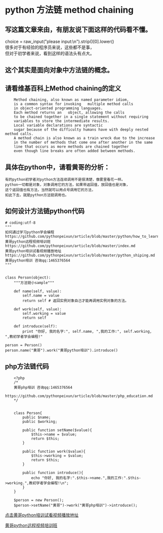 # python 方法链 method chaining

## 写这篇文章来由，有朋友说下面这样的代码看不懂。
choice = raw_input("please input:\n").strip()[0].lower()   
很多对于有经验的程序员来说，这些都不是事，   
但对于初学者来说，看到这样的语法头有点大。  

## 这个其实是面向对象中方法链的概念。
## 请看维基百科上Method chaining的定义  

		Method chaining, also known as named parameter idiom,   
		is a common syntax for invoking   multiple method calls 
		in object-oriented programming languages.
		Each method returns an   object, allowing the calls 
		to be chained together in a single statement without requiring   
		variables to store the intermediate results.
		Local variable declarations are syntactic   
		sugar because of the difficulty humans have with deeply nested method calls.
		A method chain is also known as a train wreck due to the increase 
		in the number of methods that come one after another in the same 
		line that occurs as more methods are chained together
		even though line breaks are often added between methods.

## 具体在python中，请看黄哥的分析：   

	有的python初学者对python方法连续调用不是很清楚，像雾里看花一样。
	python一切都是对象，对象调用它的方法，如果带返回值，放回值也是对象，  
	这个返回值也有方法，当然就可以用点号调用它的方法，   
	如此下去，就是python方法链调用也。

## 如何设计方法链python代码  


	# coding:utf-8
	"""
	如何通过学习python学会编程
	https://github.com/pythonpeixun/article/blob/master/python/how_to_learn_python.md
	黄哥python远程视频培训班
	https://github.com/pythonpeixun/article/blob/master/index.md
	黄哥python培训试看视频播放地址
	https://github.com/pythonpeixun/article/blob/master/python_shiping.md
	黄哥python培训 咨询qq:1465376564
	"""


	class Person(object):
	    """方法链小sample"""

	    def name(self, value):
	        self.name = value
	        return self # 返回实例对象自己才能再调用实例对象的方法。

	    def work(self, value):
	        self.working = value
	        return self

	    def introduce(self):
	        print "你好, 我的名字:", self.name, ",我的工作:", self.working, ",教初学者学会编程!"

	person = Person()
	person.name("黄哥").work("黄哥python培训").introduce()


## php方法链代码  

		<?php
		/*
		黄哥php培训 咨询qq:1465376564
		https://github.com/pythonpeixun/article/blob/master/php_education.md
		*/


		class Person{
		    public $name;
		    public $working;

		    public function setName($value){
		        $this->name = $value;
		        return $this;
		    }

		    public function work($value){
		        $this->working = $value;
		        return $this;
		    }

		    public function introduce(){
		        echo "你好, 我的名字:".$this->name.",我的工作:".$this->working.",教初学者学会编程!\n";
		    }
		}

		$person = new Person();
		$person->setName("黄哥")->work("黄哥php培训")->introduce();


[点击黄哥python培训试看视频播放地址](https://github.com/pythonpeixun/article/blob/master/python_shiping.md)

[黄哥python远程视频培训班](https://github.com/pythonpeixun/article/blob/master/index.md)

